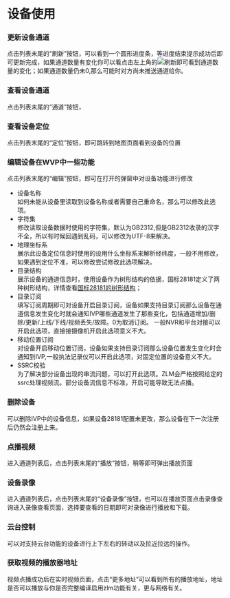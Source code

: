 <!-- 设备使用 -->
# 设备使用  
### 更新设备通道  
  点击列表末尾的“刷新”按钮，可以看到一个圆形进度条，等进度结束提示成功后即可更新完成，如果通道数量有变化你可以看点击左上角的![刷新](_media/img_14.png)即可看到通道数量的变化；如果通道数量仍未0,那么可能时对方尚未推送通道给你。
### 查看设备通道  
  点击列表末尾的“通道”按钮，
### 查看设备定位  
  点击列表末尾的“定位”按钮，即可跳转到地图页面看到设备的位置
### 编辑设备在WVP中一些功能
点击列表末尾的“编辑”按钮，即可在打开的弹窗中对设备功能进行修改
- 设备名称  
  如何未能从设备里读取到设备名称或者需要自己重命名，那么可以修改此选项。
- 字符集  
  修改读取设备数据时使用的字符集，默认为GB2312,但是GB2312收录的汉字不全，所以有时候回遇到乱码，可以修改为UTF-8来解决。
- 地理坐标系  
  展示此设备定位信息时使用的设用什么坐标系来解析经纬度，一般不用修改，如果遇到定位不准，可以修改尝试修改此选项解决。 
- 目录结构  
  展示设备的通道信息时，使用设备作为树形结构的依据，国标28181定义了两种树形结构，详情查看[国标28181的树形结构](./_content/theory/channel_tree.md)；
- 目录订阅  
  填写订阅周期即可对设备开启目录订阅，设备如果支持目录订阅那么设备在通道信息发生变化时就会通知IVP哪些通道发生了那些变化，包括通道增加/删除/更新/上线/下线/视频丢失/故障。0为取消订阅。
  一般NVR和平台对接可以开启此选项，直接接摄像机开启此选项意义不大。
- 移动位置订阅  
  对设备开启移动位置订阅，设备如果支持目录订阅那么设备位置发生变化时会通知到IVP,一般执法记录仪可以开启此选项，对固定位置的设备意义不大。
- SSRC校验  
  为了解决部分设备出现的串流问题，可以打开此选项。ZLM会严格按照给定的ssrc处理视频流。部分设备流信息不标准，开启可能导致无法点播。
### 删除设备  
  可以删除IVP中的设备信息，如果设备28181配置未更改，那么设备在下一次注册后仍然会注册上来。
### 点播视频  
  进入通道列表后，点击列表末尾的“播放”按钮，稍等即可弹出播放页面
### 设备录像  
  进入通道列表后，点击列表末尾的“设备录像”按钮，也可以在播放页面点击录像查询进入录像查看页面，选择要查看的日期即可对录像进行播放和下载。
### 云台控制  
  可以对支持云台功能的设备进行上下左右的转动以及拉近拉远的操作。
### 获取视频的播放器地址  
  视频点播成功后在实时视频页面，点击“更多地址”可以看到所有的播放地址，地址是否可以播放与你是否完整编译启用zlm功能有关，更与网络有关。